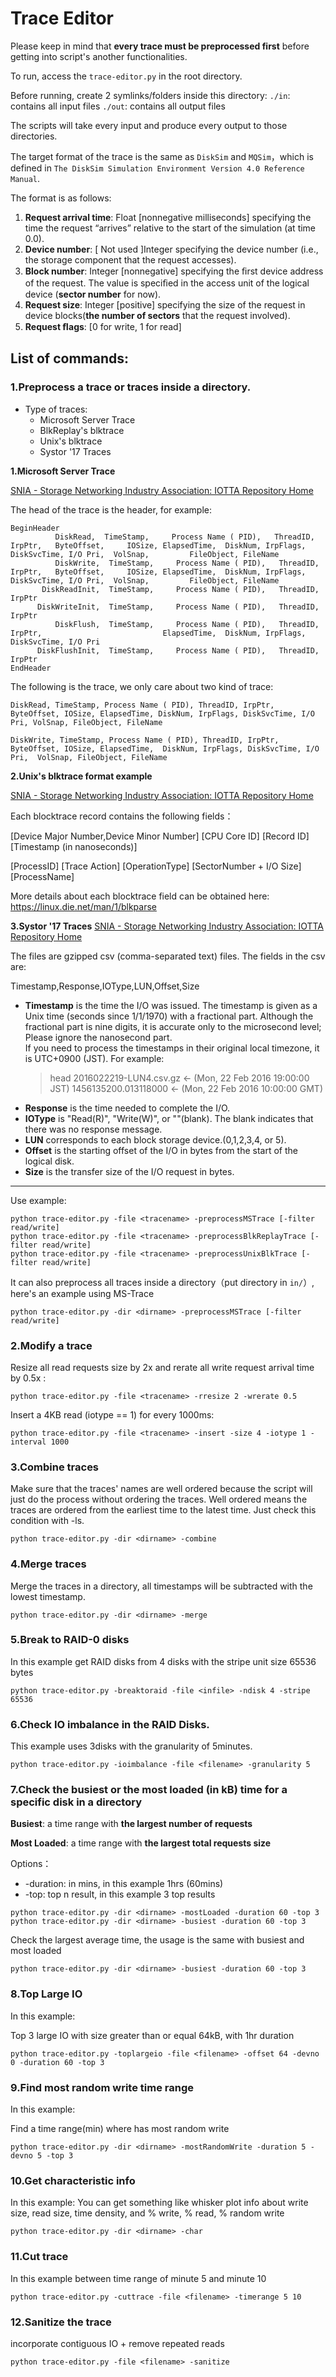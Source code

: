 # Trace Editor

Please keep in mind that **every trace must be preprocessed first** before getting into script's another functionalities.

To run, access the `trace-editor.py` in the root directory.

Before running, create 2 symlinks/folders inside this directory:
`./in`: contains all input files
`./out`: contains all output files

The scripts will take every input and produce every output to those directories.


The target format of the trace is the same as `DiskSim` and `MQSim`，which is defined in `The DiskSim Simulation Environment Version 4.0 Reference Manual`.

The format is as follows:

1. **Request arrival time**: Float [nonnegative milliseconds] specifying the time the request “arrives” relative to the start of the simulation (at time 0.0).
2.	**Device number**: [ Not used ]Integer specifying the device number (i.e., the storage component that the request accesses). 
3.	**Block number**: Integer [nonnegative] specifying the ﬁrst device address of the request. The value is speciﬁed in the access unit of the logical device (**sector number** for now).
4.	**Request size**: Integer [positive] specifying the size of the request in device blocks(**the number of sectors** that the request involved).
5.	**Request ﬂags**: [0 for write, 1 for read]

## List of commands:

### 1.Preprocess a trace or traces inside a directory.
* Type of traces:
  * Microsoft Server Trace
  * BlkReplay's blktrace
  * Unix's blktrace
  * Systor '17 Traces

**1.Microsoft Server Trace**

[SNIA - Storage Networking Industry Association: IOTTA Repository Home](http://iotta.snia.org/traces/block-io/158)

The head of the trace is the header, for example:

    BeginHeader    
              DiskRead,  TimeStamp,     Process Name ( PID),   ThreadID,             IrpPtr,   ByteOffset,     IOSize, ElapsedTime,  DiskNum, IrpFlags, DiskSvcTime, I/O Pri,  VolSnap,         FileObject, FileName
              DiskWrite,  TimeStamp,     Process Name ( PID),   ThreadID,             IrpPtr,   ByteOffset,     IOSize, ElapsedTime,  DiskNum, IrpFlags, DiskSvcTime, I/O Pri,  VolSnap,         FileObject, FileName
           DiskReadInit,  TimeStamp,     Process Name ( PID),   ThreadID,             IrpPtr
          DiskWriteInit,  TimeStamp,     Process Name ( PID),   ThreadID,             IrpPtr
              DiskFlush,  TimeStamp,     Process Name ( PID),   ThreadID,             IrpPtr,                           ElapsedTime,  DiskNum, IrpFlags, DiskSvcTime, I/O Pri
          DiskFlushInit,  TimeStamp,     Process Name ( PID),   ThreadID,             IrpPtr
    EndHeader

The following is the trace, we only care about two kind of trace:

```
DiskRead, TimeStamp, Process Name ( PID), ThreadID, IrpPtr, ByteOffset, IOSize, ElapsedTime, DiskNum, IrpFlags, DiskSvcTime, I/O Pri, VolSnap, FileObject, FileName
```

```
DiskWrite, TimeStamp, Process Name ( PID), ThreadID, IrpPtr, ByteOffset, IOSize, ElapsedTime,  DiskNum, IrpFlags, DiskSvcTime, I/O Pri,  VolSnap, FileObject, FileName
```

**2.Unix's blktrace format example**

[SNIA - Storage Networking Industry Association: IOTTA Repository Home](http://iotta.snia.org/traces/block-io/28568)

Each blocktrace record contains the following fields：

[Device Major Number,Device Minor Number] [CPU Core ID] [Record ID] [Timestamp (in nanoseconds)] 

[ProcessID] [Trace Action] [OperationType] [SectorNumber + I/O Size] [ProcessName]

More details about each blocktrace field can be obtained here: https://linux.die.net/man/1/blkparse


**3.Systor '17 Traces**
[SNIA - Storage Networking Industry Association: IOTTA Repository Home](http://iotta.snia.org/traces/block-io/4964)

The files are gzipped csv (comma-separated text) files. The fields in
the csv are:

Timestamp,Response,IOType,LUN,Offset,Size

  - **Timestamp** is the time the I/O was issued.
    The timestamp is given as a Unix time (seconds since 1/1/1970) with a fractional part. 
    Although the fractional part is nine digits, it is accurate only to the microsecond level; 
    Please  ignore the nanosecond part.  
    If you need to process the timestamps in their original local timezone, it is UTC+0900 (JST).
    For example:
     > head 2016022219-LUN4.csv.gz  ← (Mon, 22 Feb 2016 19:00:00 JST)
       1456135200.013118000 ← (Mon, 22 Feb 2016 10:00:00 GMT)       
  - **Response** is the time needed to complete the I/O.
  - **IOType** is "Read(R)", "Write(W)", or ""(blank). The blank indicates that there was no response message.
  - **LUN** corresponds to each block storage device.(0,1,2,3,4, or 5).
  - **Offset** is the starting offset of the I/O in bytes from the start of the logical disk.
  - **Size** is the transfer size of the I/O request in bytes.

---

Use example:

```shell
python trace-editor.py -file <tracename> -preprocessMSTrace [-filter read/write]
python trace-editor.py -file <tracename> -preprocessBlkReplayTrace [-filter read/write]
python trace-editor.py -file <tracename> -preprocessUnixBlkTrace [-filter read/write]
```

It can also preprocess all traces inside a directory（put directory in `in/`）, here's an example using MS-Trace

```shell
python trace-editor.py -dir <dirname> -preprocessMSTrace [-filter read/write]
```

### 2.Modify a trace
Resize all read requests size by 2x and rerate all write request arrival time by 0.5x :

```shell
python trace-editor.py -file <tracename> -rresize 2 -wrerate 0.5
```

Insert a 4KB read (iotype == 1) for every 1000ms:

```shell
python trace-editor.py -file <tracename> -insert -size 4 -iotype 1 -interval 1000
```

### 3.Combine traces 

Make sure that the traces' names are well ordered because the script will just do the process without ordering the traces. Well ordered means the traces are ordered from the earliest time to the latest time. Just check this condition with -ls.

```
python trace-editor.py -dir <dirname> -combine
```

### 4.Merge traces 

Merge the traces in a directory, all timestamps will be subtracted with the lowest timestamp.

```shell
python trace-editor.py -dir <dirname> -merge
```

### 5.Break to RAID-0 disks 

In this example get RAID disks from 4 disks with the stripe unit size 65536 bytes

```shell
python trace-editor.py -breaktoraid -file <infile> -ndisk 4 -stripe 65536
```

### 6.Check IO imbalance in the RAID Disks. 

This example uses 3disks with the granularity of 5minutes.

```shell
python trace-editor.py -ioimbalance -file <filename> -granularity 5
```

### 7.Check the busiest or the most loaded (in kB) time for a specific disk in a directory
**Busiest**: a time range with **the largest number of requests** 

**Most Loaded**: a time range with **the largest total requests size**

Options：

* -duration: in mins, in this example 1hrs (60mins)
* -top: top n result, in this example 3 top results

```shell
python trace-editor.py -dir <dirname> -mostLoaded -duration 60 -top 3
python trace-editor.py -dir <dirname> -busiest -duration 60 -top 3
```

Check the largest average time, the usage is the same with busiest and most loaded

```shell
python trace-editor.py -dir <dirname> -busiest -duration 60 -top 3
```

### 8.Top Large IO

In this example:

Top 3 large IO with size greater than or equal 64kB, with 1hr duration

```shell
python trace-editor.py -toplargeio -file <filename> -offset 64 -devno 0 -duration 60 -top 3
```

### 9.Find most random write time range

In this example:

Find a time range(min) where has most random write

```shell
python trace-editor.py -dir <dirname> -mostRandomWrite -duration 5 -devno 5 -top 3
```

### 10.Get characteristic info

In this example:
You can get something like whisker plot info about write size, read size, time density, and % write, % read, % random write

```shell
python trace-editor.py -dir <dirname> -char
```

### 11.Cut trace

In this example between time range of minute 5 and minute 10

```shell
python trace-editor.py -cuttrace -file <filename> -timerange 5 10
```

### 12.Sanitize the trace 

incorporate contiguous IO + remove repeated reads

```shell
python trace-editor.py -file <filename> -sanitize
```
